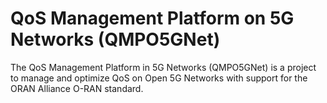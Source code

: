 # QoS Management Platform on 5G Networks (QMPO5GNet)

The QoS Management Platform in 5G Networks (QMPO5GNet) is a project to manage and optimize QoS on Open 5G Networks
with support for the ORAN Alliance O-RAN standard.